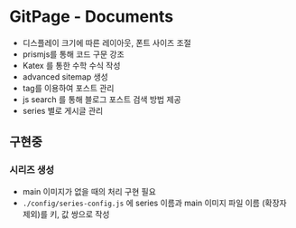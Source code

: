 # GitPage - Documents

- 디스플레이 크기에 따른 레이아웃, 폰트 사이즈 조절
- prismjs를 통해 코드 구문 강조
- Katex 를 통한 수학 수식 작성 
- advanced sitemap 생성
- tag를 이용하여 포스트 관리
- js search 를 통해 블로그 포스트 검색 방법 제공
- series 별로 게시글 관리


## 구현중
### 시리즈 생성
- main 이미지가 없을 때의 처리 구현 필요
- `./config/series-config.js` 에 series 이름과 main 이미지 파일 이름 (확장자 제외)를 키, 값 쌍으로 작성